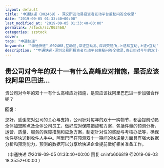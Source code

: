 ```yaml
---
layout: default
title: '申通快递（002468）- 深交所互动易投资者互动平台董秘问答全收录'
date: "2019-09-05 01:33:40+00:00"
last_modified_at: "2019-09-05 01:33:40+00:00"
permalink: /stock/sz/002468/
categories: szstock
cover: 
tags: "申通快递"
keywords: '"申通快递",002468,互动易,深证互动易,深圳交易所,上证易互动,上证e互动'
description: '"申通快递-深圳交易所投资者互动平台董秘问答全收录,贵公司对今年的双十一有什么高峰应对措施，是否应该找阿里巴巴进一步加强合作呢？"'
---
```


## 贵公司对今年的双十一有什么高峰应对措施，是否应该找阿里巴巴进...

贵公司对今年的双十一有什么高峰应对措施，是否应该找阿里巴巴进一步加强合作呢？

**回复**：

您好，感谢您对公司的关心与支持，公司针对每年的双十一购物节，都会提前动员全体加盟网点及全体公司员工，做好应对保障措施和方案，包括件量的预测分析，运营、质量、服务的保障措施和应急方案，制定针对性的奖励与考核办法等，确保快件尽快送到收件人手中。阿里巴巴在预测双十一期间的快递量方面具有强大数据分析和预测能力，预测的数据可以分享给快递企业提前做好相关准备工作。 

（申通快递  @2019-09-05 01:33:40+00:00 回复 cninfo606819  @2019-09-03 18:35:52+00:00 ）

